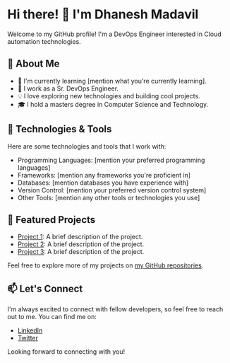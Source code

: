 # Hi there! 👋 I'm Dhanesh Madavil

Welcome to my GitHub profile! I'm a DevOps Engineer interested in Cloud automation technologies.

## 🚀 About Me

- 🌱 I'm currently learning [mention what you're currently learning].
- 💼 I work as a Sr. DevOps Engineer.
- 💡 I love exploring new technologies and building cool projects.
- 🎓 I hold a masters degree in Computer Science and Technology.

## 🔧 Technologies & Tools

Here are some technologies and tools that I work with:

- Programming Languages: [mention your preferred programming languages]
- Frameworks: [mention any frameworks you're proficient in]
- Databases: [mention databases you have experience with]
- Version Control: [mention your preferred version control system]
- Other Tools: [mention any other tools or technologies you use]

## 🌟 Featured Projects

- [Project 1](link-to-project): A brief description of the project.
- [Project 2](link-to-project): A brief description of the project.
- [Project 3](link-to-project): A brief description of the project.

Feel free to explore more of my projects on [my GitHub repositories](link-to-github-repositories).

## 📫 Let's Connect

I'm always excited to connect with fellow developers, so feel free to reach out to me. You can find me on:

- [LinkedIn](link-to-linkedin-profile)
- [Twitter](link-to-twitter-profile)

Looking forward to connecting with you!
